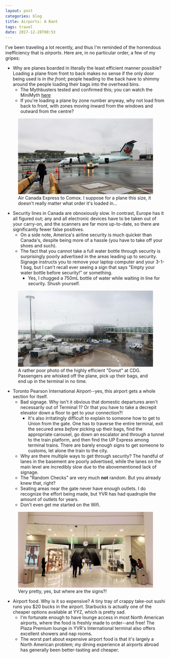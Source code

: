 ```yaml
---
layout: post
categories: blog
title: Airports: A Rant
tags: travel
date: 2017-12-28T00:53
---
```


I've been traveling a lot recently, and thus I'm reminded of the horrendous inefficiency that is _airports_. Here are, in no particular order, a few of my gripes:

- Why are planes boarded in literally the least efficient manner possible? Loading a plane from front to back makes no sense if the only door being used is _in the front_; people heading to the back have to shimmy around the people loading their bags into the overhead bins.
  - The Mythbusters tested and confirmed this; you can watch the MiniMyth [here](https://www.discovery.com/tv-shows/mythbusters/videos/plane-boarding-minimyth)
  - If you're loading a plane by zone number anyway, why not load from back to front, with zones moving inward from the windows and outward from the centre?

<figure>
	<img src="/images/blog/20161105_095157.jpg" alt="image">
	<figcaption>Air Canada Express to Comox. I suppose for a plane this size, it doesn't really matter what order it's loaded in...</figcaption>
</figure>

- Security lines in Canada are obnoxiously slow. In contrast, Europe has it all figured out; any and all electronic devices have to be taken out of your carry-on, and the scanners are far more up-to-date, so there are significantly fewer false positives.
  - On a side note, America's airline security is much quicker than Canada's, despite being more of a hassle (you have to take off your shoes and such).
  - The fact that you cannot take a full water bottle through security is surprisingly poorly advertised in the areas leading up to security. Signage instructs you to remove your laptop computer and your 3-1-1 bag, but I can't recall ever seeing a sign that says "Empty your water bottle before security!" or something.
    - Yes, I chugged a 750mL bottle of water while waiting in line for security. Shush yourself.

<figure>
	<img src="/images/blog/20171112_125139.jpg" alt="image">
	<figcaption>A rather poor photo of the highly efficient "Donut" at CDG. Passengers are whisked off the plane, pick up their bags, and end up in the terminal in no time.</figcaption>
</figure>

- Toronto Pearson International Airport--yes, this airport gets a whole section for itself.
  - Bad signage. Why isn't it obvious that domestic departures aren't necessarily out of Terminal 1? Or that you have to take a decrepit elevator down a floor to get to your connection?!
    - It's also irritatingly difficult to explain to someone how to get to Union from the gate. One has to traverse the entire terminal, exit the secured area _before_ picking up their bags, find the appropriate carousel, go down an escalator and through a tunnel to the train platform, and then find the UP Express among terminal trains. There are barely enough signs to get someone to customs, let alone the train to the city.
  - Why are there multiple ways to get through security? The handful of lanes in the basement are poorly advertised, while the lanes on the main level are incredibly slow due to the abovementioned lack of signage.
  - The "Random Checks" are very much **not** random. But you already knew that, right?
  - Seating areas near the gate never have enough outlets. I do recognize the effort being made, but YVR has had quadruple the amount of outlets for years.
  - Don't even get me started on the Wifi.

<figure>
	<img src="/images/blog/20171107_191549.jpg" alt="image">
	<figcaption>Very pretty, yes, but where are the signs?!</figcaption>
</figure>

- Airport food. Why is it so expensive? A tiny tray of crappy take-out sushi runs you $20 bucks in the airport. Starbucks is actually one of the cheaper options available at YYZ, which is pretty sad.
  - I'm fortunate enough to have lounge access in most North American airports, where the food is freshly made to order--and free! The Plaza Premium lounge in YVR's International terminal also offers excellent showers and nap rooms.
  - The worst part about expensive airport food is that it's largely a North American problem; my dining experience at airports abroad has generally been better-tasting and cheaper.
